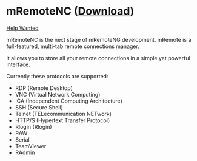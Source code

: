 mRemoteNC  ([Download](http://exaktus.github.com/mRemoteNC))
=========
[Help Wanted](http://exaktus.github.com/mRemoteNC/donate.html)

mRemoteNC is the next stage of mRemoteNG development.
mRemote is a full-featured, multi-tab remote connections manager.

It allows you to store all your remote connections in a simple yet powerful interface.

Currently these protocols are supported:

 * RDP (Remote Desktop)
 * VNC (Virtual Network Computing)
 * ICA (Independent Computing Architecture)
 * SSH (Secure Shell)
 * Telnet (TELecommunication NETwork)
 * HTTP/S (Hypertext Transfer Protocol)
 * Rlogin (Rlogin)
 * RAW
 * Serial
 * TeamViewer
 * RAdmin
